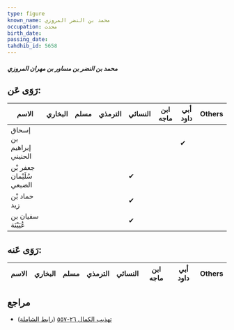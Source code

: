 ```yaml
---
type: figure
known_name: محمد بن النضر المروزي
occupation: محدث
birth_date:
passing_date:
tahdhib_id: 5658
---
```

##### محمد بن النضر بن مساور بن مهران المروزي

## رَوَى عَن:
| الاسم                     | البخاري | مسلم | الترمذي | النسائي | ابن ماجه | أبي داود | Others |
| ------------------------- | ------- | ---- | ------- | ------- | -------- | -------- | ------ |
| إسحاق بن إبراهيم الحنيني  |         |      |         |         |          | ✔        |        |
| جعفر بْن سُلَيْمان الضبعي |         |      |         | ✔       |          |          |        |
| حماد بْن زيد              |         |      |         | ✔       |          |          |        |
| سفيان بن عُيَيْنَة        |         |      |         | ✔       |          |          |        |
## رَوَى عَنه:
| الاسم | البخاري | مسلم | الترمذي | النسائي | ابن ماجه | أبي داود | Others |
| ----- | ------- | ---- | ------- | ------- | -------- | -------- | ------ |
## مراجع
- [تهذيب الكمال ٢٦-٥٥٧](obsidian://open?vault=Tahdhib-al-Kamal&file=Figures/٥٦٥٨-محمد%20بن%20النضر%20بن%20مساور%20بن%20مهران%20المروزي) ([رابط الشاملة](https://shamela.ws/book/3722/14305))